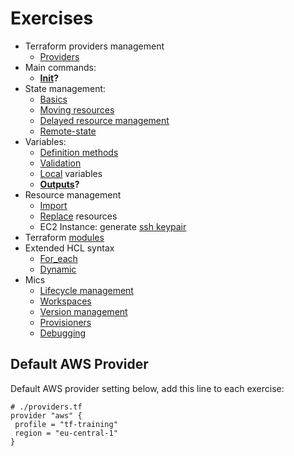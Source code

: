 # Exercises

- Terraform providers management
  + [Providers](./providers1/) 
- Main commands:
  + **[Init](./init1)?**
- State management:
  + [Basics](./state1)
  + [Moving resources](./state_mv1) 
  + [Delayed resource management](./state2)
  + [Remote-state](./remote-state1)
- Variables:
  - [Definition methods](./vars1)
  - [Validation](./var-def1)
  - [Local](./locals1) variables
  - **[Outputs](./output1)?**
- Resource management
  - [Import](./import1)
  - [Replace](./replace1) resources
  - EC2 Instance: generate [ssh keypair](./ec2-ssh)
- Terraform [modules](./m1)
- Extended HCL syntax
  - [For_each](./for1)
  - [Dynamic](./dyn1)
- Mics
  - [Lifecycle management](./lifecycle1)
  - [Workspaces](./wspace1)
  + [Version management](./ver1)
  - [Provisioners](./prov1)
  + [Debugging](./debug1)    
  


## Default AWS Provider

Default AWS provider setting below, add this line to each exercise:

````
# ./providers.tf
provider "aws" {
 profile = "tf-training"
 region = "eu-central-1"
}
````